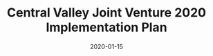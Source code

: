 ---
title: "Central Valley Joint Venture 2020 Implementation Plan"
collection: whitepapers
date: 2020-01-15
link: https://www.centralvalleyjointventure.org
citation: "Central Valley Joint Venture (2020) Central Valley Joint Venture 2020 Implementation Plan. U.S. Fish and Wildlife Service, Sacramento, CA.  260p. Available from: https://www.centralvalleyjointventure.org"
---